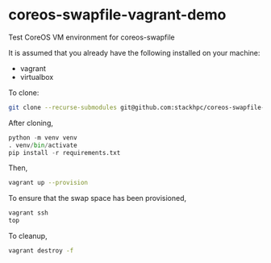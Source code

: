 # coreos-swapfile-vagrant-demo
Test CoreOS VM environment for coreos-swapfile

It is assumed that you already have the following installed on your machine:
- vagrant
- virtualbox

To clone:
```bash
git clone --recurse-submodules git@github.com:stackhpc/coreos-swapfile-vagrant.git
```

After cloning,
```python
python -m venv venv
. venv/bin/activate
pip install -r requirements.txt
```

Then,
```bash
vagrant up --provision
```

To ensure that the swap space has been provisioned,
```bash
vagrant ssh
top
```

To cleanup,
```bash
vagrant destroy -f
```
